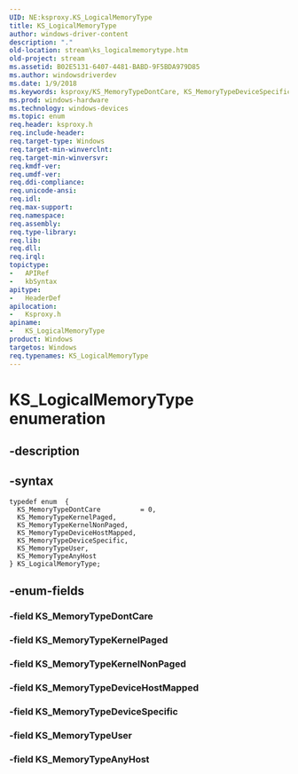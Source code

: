 ```yaml
---
UID: NE:ksproxy.KS_LogicalMemoryType
title: KS_LogicalMemoryType
author: windows-driver-content
description: "."
old-location: stream\ks_logicalmemorytype.htm
old-project: stream
ms.assetid: B02E5131-6407-4481-BABD-9F5BDA979D85
ms.author: windowsdriverdev
ms.date: 1/9/2018
ms.keywords: ksproxy/KS_MemoryTypeDontCare, KS_MemoryTypeDeviceSpecific, KS_MemoryTypeKernelPaged, KS_MemoryTypeKernelNonPaged, ksproxy/KS_MemoryTypeUser, ksproxy/KS_LogicalMemoryType, KS_MemoryTypeUser, ksproxy/KS_MemoryTypeKernelPaged, ksproxy/KS_MemoryTypeDeviceSpecific, ksproxy/KS_MemoryTypeKernelNonPaged, stream.ks_logicalmemorytype, ksproxy/KS_MemoryTypeAnyHost, KS_LogicalMemoryType, KS_MemoryTypeAnyHost, KS_MemoryTypeDeviceHostMapped, KS_LogicalMemoryType enumeration [Streaming Media Devices], KS_MemoryTypeDontCare, *PKS_LogicalMemoryType, ksproxy/KS_MemoryTypeDeviceHostMapped
ms.prod: windows-hardware
ms.technology: windows-devices
ms.topic: enum
req.header: ksproxy.h
req.include-header: 
req.target-type: Windows
req.target-min-winverclnt: 
req.target-min-winversvr: 
req.kmdf-ver: 
req.umdf-ver: 
req.ddi-compliance: 
req.unicode-ansi: 
req.idl: 
req.max-support: 
req.namespace: 
req.assembly: 
req.type-library: 
req.lib: 
req.dll: 
req.irql: 
topictype:
-	APIRef
-	kbSyntax
apitype:
-	HeaderDef
apilocation:
-	Ksproxy.h
apiname:
-	KS_LogicalMemoryType
product: Windows
targetos: Windows
req.typenames: KS_LogicalMemoryType
---
```


# KS_LogicalMemoryType enumeration


## -description





## -syntax


````
typedef enum  { 
  KS_MemoryTypeDontCare          = 0,
  KS_MemoryTypeKernelPaged,
  KS_MemoryTypeKernelNonPaged,
  KS_MemoryTypeDeviceHostMapped,
  KS_MemoryTypeDeviceSpecific,
  KS_MemoryTypeUser,
  KS_MemoryTypeAnyHost
} KS_LogicalMemoryType;
````


## -enum-fields




### -field KS_MemoryTypeDontCare


### -field KS_MemoryTypeKernelPaged


### -field KS_MemoryTypeKernelNonPaged


### -field KS_MemoryTypeDeviceHostMapped


### -field KS_MemoryTypeDeviceSpecific


### -field KS_MemoryTypeUser


### -field KS_MemoryTypeAnyHost

